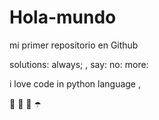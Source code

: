 # Hola-mundo

mi primer repositorio en Github

solutions: always; , say: no:  more:


i love code in python language , 

🍔
🍷
🍎
☂️
